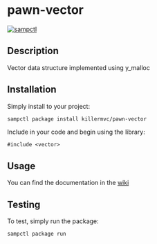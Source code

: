 # pawn-vector

[![sampctl](https://shields.southcla.ws/badge/sampctl-pawn--vector-2f2f2f.svg?style=for-the-badge)](https://github.com/killermvc/pawn-vector)

## Description

Vector data structure implemented using y_malloc

## Installation

Simply install to your project:

```bash
sampctl package install killermvc/pawn-vector
```

Include in your code and begin using the library:

```pawn
#include <vector>
```

## Usage

You can find the documentation in the [wiki](https://github.com/killermvc/pawn-vector/wiki)

## Testing

To test, simply run the package:

```bash
sampctl package run
```
